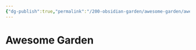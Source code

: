 ```yaml
---
{"dg-publish":true,"permalink":"/200-obsidian-garden/awesome-garden/awesome-garden/"}
---
```


# Awesome Garden

